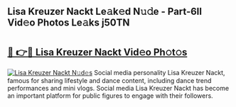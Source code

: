 ## Lisa Kreuzer Nackt Le𝚊k𝚎d N𝚞𝚍e - Part-6Il Vid𝚎o Photos Le𝚊ks j50TN

# <h2><a href="http://fb2suz.evod.top/?m=Lisa+Kreuzer+Nackt">🔗 👉🔴 Lisa Kreuzer Nackt Vid𝚎o Ph𝚘t𝚘s</a></h2>

[![Lisa Kreuzer Nackt N𝚞d𝚎s](https://i.imgur.com/8V9OHl7.gif)](http://fb2suz.evod.top/?m=Lisa+Kreuzer+Nackt)
Social media personality Lisa Kreuzer Nackt, famous for sharing lifestyle and dance content, including dance trend performances and mini vlogs. Social media Lisa Kreuzer Nackt has become an important platform for public figures to engage with their followers. 
